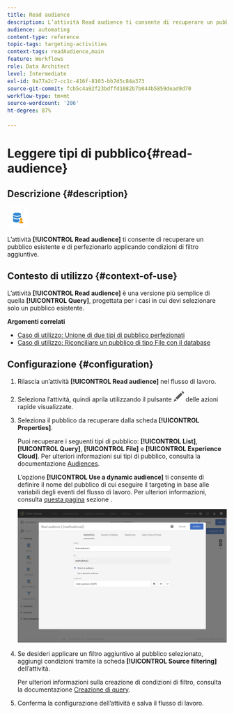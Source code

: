 ```yaml
---
title: Read audience
description: L’attività Read audience ti consente di recuperare un pubblico esistente e di perfezionarlo applicando condizioni di filtro aggiuntive.
audience: automating
content-type: reference
topic-tags: targeting-activities
context-tags: readAudience,main
feature: Workflows
role: Data Architect
level: Intermediate
exl-id: 9a77a2c7-cc1c-416f-8103-bb7d5c84a373
source-git-commit: fcb5c4a92f23bdffd1082b7b044b5859dead9d70
workflow-type: tm+mt
source-wordcount: '206'
ht-degree: 87%

---
```


# Leggere tipi di pubblico{#read-audience}

## Descrizione {#description}

![](assets/prefill.png)

L’attività **[!UICONTROL Read audience]** ti consente di recuperare un pubblico esistente e di perfezionarlo applicando condizioni di filtro aggiuntive.

## Contesto di utilizzo {#context-of-use}

L’attività **[!UICONTROL Read audience]** è una versione più semplice di quella **[!UICONTROL Query]**, progettata per i casi in cui devi selezionare solo un pubblico esistente.

**Argomenti correlati**

* [Caso di utilizzo: Unione di due tipi di pubblico perfezionati](../../automating/using/union-on-two-refined-audiences.md)
* [Caso di utilizzo: Riconciliare un pubblico di tipo File con il database](../../automating/using/reconcile-file-audience-with-database.md)

## Configurazione {#configuration}

1. Rilascia un’attività **[!UICONTROL Read audience]** nel flusso di lavoro.
1. Seleziona l’attività, quindi aprila utilizzando il pulsante ![](assets/edit_darkgrey-24px.png) delle azioni rapide visualizzate.
1. Seleziona il pubblico da recuperare dalla scheda **[!UICONTROL Properties]**.

   Puoi recuperare i seguenti tipi di pubblico: **[!UICONTROL List]**, **[!UICONTROL Query]**, **[!UICONTROL File]** e **[!UICONTROL Experience Cloud]**. Per ulteriori informazioni sui tipi di pubblico, consulta la documentazione [Audiences](../../audiences/using/about-audiences.md).

   L’opzione **[!UICONTROL Use a dynamic audience]** ti consente di definire il nome del pubblico di cui eseguire il targeting in base alle variabili degli eventi del flusso di lavoro. Per ulteriori informazioni, consulta [questa pagina](../../automating/using/customizing-workflow-external-parameters.md) sezione .

   ![](assets/readaudience_activity1.png)

1. Se desideri applicare un filtro aggiuntivo al pubblico selezionato, aggiungi condizioni tramite la scheda **[!UICONTROL Source filtering]** dell’attività.

   Per ulteriori informazioni sulla creazione di condizioni di filtro, consulta la documentazione [Creazione di query](../../automating/using/editing-queries.md#creating-queries).

1. Conferma la configurazione dell’attività e salva il flusso di lavoro.
